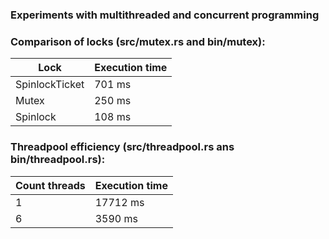 ### Experiments with multithreaded and concurrent programming

### Comparison of locks (src/mutex.rs and bin/mutex):

| Lock           | Execution time |
| -------------- | -------------  |
| SpinlockTicket |     701 ms     |
| Mutex          |     250 ms     |
| Spinlock       |     108 ms     |

### Threadpool efficiency (src/threadpool.rs ans bin/threadpool.rs):

| Count threads  | Execution time |
| -------------- | -------------  |
| 1              |     17712 ms   |
| 6              |     3590 ms    |
